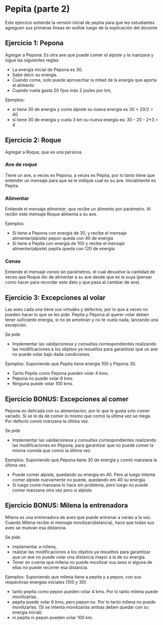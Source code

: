 # Pepita (parte 2)

Este ejercicio extiende la versión inicial de pepita para que les estudiantes agreguen
sus primeras líneas en wollok luego de la explicación del docente

## Ejercicio 1: Pepona

Agregar a Pepona: Es otra ave que puede comer el alpiste y la manzana y sigue las siguientes reglas:

- La energía inicial de Pepona es 30.
- Sabe decir su energía. 
- Cuando come, solo puede aprovechar la mitad de la energía que aporta el alimento
- Cuando vuela gasta 20 fijos más 2 joules por km, 

Ejemplos:
- si tiene 30 de energía y come alpiste su nueva energía es 30 + 20/2 = 40 
- si tiene 30 de energía y vuela 3 km su nueva energía es: 30 - 20 - 2*3 = 4


## Ejercicio 2: Roque
Agregar a Roque, que es una persona.

### Ave de roque
Tiene un ave, a veces es Pepona, a veces es Pepita, por lo tanto tiene que entender un mensaje para que se le indique cual es su ave. Inicialmente es Pepita.

### Alimentar

 Entiende el mensaje *alimentar*, que recibe un alimento por parámetro. Al recibir este mensaje Roque alimenta a su ave. 

Ejemplos:
- Si tiene a Pepona con energía de 30, y recibe el mensaje alimentar(alpiste) pepon queda con 40 de energía
- Si tiene a Pepita con energía de 100 y recibe el mensaje alimentar(alpiste) pepita queda con 120 de energía.

### Cenas

Entiende el mensaje *cenas* sin parámetros, el cual devuelve la cantidad de veces que Roque dio de alimentar a su ave desde que es la suya (pensar como hacer para recordar este dato y que pasa al cambiar de ave).


## Ejercicio 3: Excepciones al volar
Las aves cada una tiene sus virtudes y defectos, por lo que a veces no pueden hacer lo que se les pide.
 Pepita y Pepona al querer volar deben tener suficiente energia, si no se amotinan y no te vuela nada, lanzando una excepción.
  
Se pide 
* Implementar las validacionesa y consultas correspondientes realizando las modificaciones a los objetos ya resueltos para garantizar que un ave no puede volar bajo dada condiciones. 

Ejemplos: 
 Suponiendo que Pepita tiene energia 100 y Pepona 30.
 
 * Tanto Pepita como Pepona pueden volar 4 kms.
 * Pepona no puede volar 6 kms.
 * Ninguna puede volar 100 kms.

## Ejercicio BONUS: Excepciones al comer
 Pepona es delicada con su alimentación, por lo que le gusta solo comer variado. Si se le da de comer lo mismo que comió la última vez se niega. Por defecto comió manzana la última vez.

Se pide 
* Implementar las validacionesa y consultas correspondientes realizando las modificaciones en Pepona, para garantizar que no puede comer la misma comida que comió la última vez.

Ejemplos: 
 Suponiendo que Pepona tiene 30 de energia y comió manzana la última vez.
 
 * Puede comer alpiste, quedando su energia en 40. Pero ai luego intenta comer alpiste nuevamente no puede, quedando em 40 su energia.
 * Si luego come manzana lo hace sin problema, pero luego no puede comer manzana otra vez pero si alpiste.
 
## Ejercicio BONUS: Milena la entrenadora

Milena es una entrenadora de aves que puede entrenar a varias a la vez. Cuando Milena recibe el mensaje movilizar(distancia), hace que todas sus aves se muevan esa distancia.

Se pide 
* implementar a milena, 
* realizar las modificaciones a los objetos ya resueltos para garantizar que un ave no puede volar una distancia mayor a la de su energia. 
* Tener en cuenta que milena no puede movilizar sus aves si alguna de ellas no puede recorrer esa distancia.

Ejemplos: 
 Suponiendo que milena tiene a pepita y a pepon, con sus respectivas energias iniciales (100 y 30).
 
 * tanto pepita como pepon pueden volar 4 kms. Por lo tanto milena puede movilizarlas.
 * pepita puede volar 6 kms, pero pepon no. Por lo tanto milena no puede movilizarlas. (Si se intenta movilizarlas ambas deben quedar con su energia inicial)
 * ni pepita ni pepon pueden volar 100 km.
 
 
 
 
 











